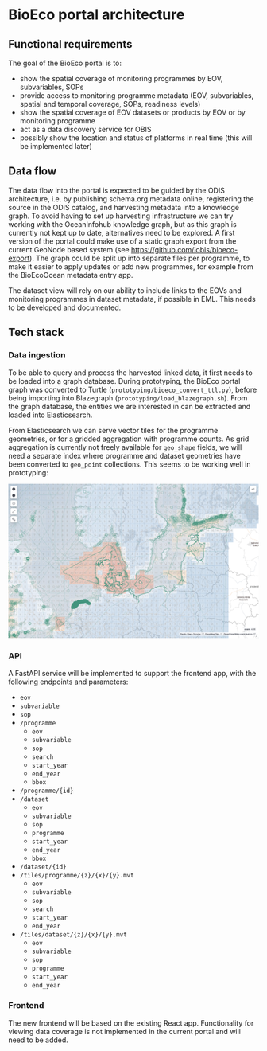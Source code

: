 # BioEco portal architecture

## Functional requirements

The goal of the BioEco portal is to:

- show the spatial coverage of monitoring programmes by EOV, subvariables, SOPs
- provide access to monitoring programme metadata (EOV, subvariables, spatial and temporal coverage, SOPs, readiness levels)
- show the spatial coverage of EOV datasets or products by EOV or by monitoring programme
- act as a data discovery service for OBIS
- possibly show the location and status of platforms in real time (this will be implemented later)

## Data flow

The data flow into the portal is expected to be guided by the ODIS architecture, i.e. by publishing schema.org metadata online, registering the source in the ODIS catalog, and harvesting metadata into a knowledge graph. To avoid having to set up harvesting infrastructure we can try working with the OceanInfohub knowledge graph, but as this graph is currently not kept up to date, alternatives need to be explored. A first version of the portal could make use of a static graph export from the current GeoNode based system (see https://github.com/iobis/bioeco-export). The graph could be split up into separate files per programme, to make it easier to apply updates or add new programmes, for example from the BioEcoOcean metadata entry app.

The dataset view will rely on our ability to include links to the EOVs and monitoring programmes in dataset metadata, if possible in EML. This needs to be developed and documented.

## Tech stack

### Data ingestion

To be able to query and process the harvested linked data, it first needs to be loaded into a graph database. During prototyping, the BioEco portal graph was converted to Turtle (`prototyping/bioeco_convert_ttl.py`), before being importing into Blazegraph (`prototyping/load_blazegraph.sh`). From the graph database, the entities we are interested in can be extracted and loaded into Elasticsearch.

From Elasticsearch we can serve vector tiles for the programme geometries, or for a gridded aggregation with programme counts. As grid aggregation is currently not freely available for `geo_shape` fields, we will need a separate index where programme and dataset geometries have been converted to `geo_point` collections. This seems to be working well in prototyping:

![kibana](images/kibana.png)

### API

A FastAPI service will be implemented to support the frontend app, with the following endpoints and parameters:

- `eov`
- `subvariable`
- `sop`
- `/programme`
  - `eov`
  - `subvariable`
  - `sop`
  - `search`
  - `start_year`
  - `end_year`
  - `bbox`
- `/programme/{id}`
- `/dataset`
  - `eov`
  - `subvariable`
  - `sop`
  - `programme`
  - `start_year`
  - `end_year`
  - `bbox`
- `/dataset/{id}`
- `/tiles/programme/{z}/{x}/{y}.mvt`
  - `eov`
  - `subvariable`
  - `sop`
  - `search`
  - `start_year`
  - `end_year`
- `/tiles/dataset/{z}/{x}/{y}.mvt`
  - `eov`
  - `subvariable`
  - `sop`
  - `programme`
  - `start_year`
  - `end_year`

### Frontend

The new frontend will be based on the existing React app. Functionality for viewing data coverage is not implemented in the current portal and will need to be added.
